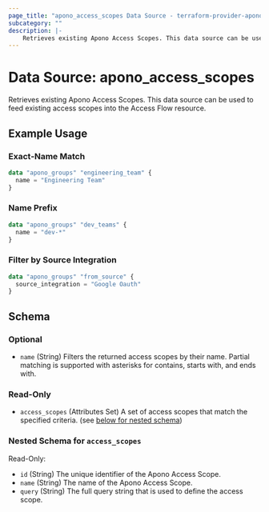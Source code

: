 ```yaml
---
page_title: "apono_access_scopes Data Source - terraform-provider-apono"
subcategory: ""
description: |-
    Retrieves existing Apono Access Scopes. This data source can be used to feed existing access scopes into the Access Flow resource.
---
```


# Data Source: apono_access_scopes

Retrieves existing Apono Access Scopes. This data source can be used to feed existing access scopes into the Access Flow resource.

## Example Usage

### Exact‑Name Match

```terraform
data "apono_groups" "engineering_team" {
  name = "Engineering Team"
}
```

### Name Prefix

```terraform
data "apono_groups" "dev_teams" {
  name = "dev-*"
}
```

### Filter by Source Integration

```terraform
data "apono_groups" "from_source" {
  source_integration = "Google Oauth"
}
```

<!-- schema generated by tfplugindocs -->
## Schema

### Optional

- `name` (String) Filters the returned access scopes by their name. Partial matching is supported with asterisks for contains, starts with, and ends with.

### Read-Only

- `access_scopes` (Attributes Set) A set of access scopes that match the specified criteria. (see [below for nested schema](#nestedatt--access_scopes))

<a id="nestedatt--access_scopes"></a>
### Nested Schema for `access_scopes`

Read-Only:

- `id` (String) The unique identifier of the Apono Access Scope.
- `name` (String) The name of the Apono Access Scope.
- `query` (String) The full query string that is used to define the access scope.
